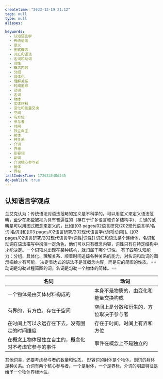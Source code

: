```yaml
---
createtime: "2023-12-19 21:12"
tags: null
type: null
aliases:

keywords:
  - 认知语言学
  - 传统语法
  - 意义
  - 图式概念
  - 词汇和语法
  - 名词和动词
  - 词性
  - 概念内容
  - 分组
  - 具体化
  - 理解关系
  - 时间追踪
  - 动词
  - 名词
  - 物体
  - 实体材料
  - 变化和能量交换
  - 空间
  - 有方位
  - 参与者
  - 时间
  - 独立自主
  - 射体
  - 种关系
  - 介词
  - 界标
  - 形容词
  - 副词
  - 介词核心参与者
  - 射体
  - 界标
lastIndexTime: 1736235406245
dg-publish: true
---
```



## 认知语言学观点
兰艾克认为：传统语法对语法范畴的定义是不科学的，可以用意义来定义语法范畴，至少在那些被视为具有普遍性的（存在于许多语言和许多结构中）、关键的范畴是可以用图式概念来定义的，比如[[03 pages/02语言研究/202现代语言学/名词\|名词]]和[[03 pages/02语言研究/202现代语言学/动词\|动词]]。[[03 pages/02语言研究/202现代语言学/词性\|词性]]
词汇和语法是个连续体，名词和动词在语法描写中扮演一定角色，他们可以只有概念内容，词性只有在特定结构中才能决定。一个词项总出现在某种结构，就归属于哪个词性。
有了四项认知能力：分组、具体化、理解关系、顺着时间追踪各种关系的能力，对名词和动词的图示描绘才有可能。
决定表达式的语法不是其概念内容，而是它的简图的性质。==动词是勾勒过程简图的词。名词是勾勒一个物体的简体。==

| 名词                         | 动词                  |
| -------------------------- | ------------------- |
| 一个物体是由实体材料构成的              | 本身不是物质的，由变化和能量交换构成  |
| 有界的，有方位，存在于空间              | 空间上是分散和衍生的，方位取决于参与者 |
| 在时间上可以永远存在下去，没有固定的时间维度     | 存在于时间，时间上有界和方位      |
| 在概念上物体是独立自主的，概念化时不考虑它参与的事件 | 事件在概念上不是独立的         |

其他词类，还要考虑参与者的数量和性质。
形容词的射体是个物体。副词的射体是种关系。介词有两个核心参与者，一个是射体，一个是界标，介词的明显特征是给予一个物体界标地位。

